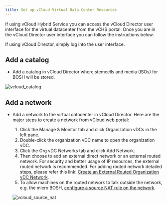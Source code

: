 ```yaml
---
title: Set up vCloud Virtual Data Center Resources
---
```


If using vCloud Hybrid Service you can access the vCloud Director user interface for the virtual datacenter from the vCHS portal. Once you are in the vCloud Director user interface you can follow the instructions below.

If using vCloud Director, simply log into the user interface.

## <a id="catalog"></a>Add a catalog ##

+ Add a catalog in vCloud Director where stemcells and media (ISOs) for BOSH will be stored.

![vcloud_catalog](/images/vcloud_catalog.png)

## <a id="network"></a>Add a network ##

+ Add a network to the virtual datacenter in vCloud Director. Here are the major steps to create a network from vCloud web portal:
	1. Click the Manage & Monitor tab and click Organization vDCs in the left pane.
	2. Double-click the organization vDC name to open the organization vDC.
	3. Click the Org vDC Networks tab and click Add Network.
	4. Then choose to add an external direct network or an external routed network. For security and better usage of IP resources, the external routed network is recommended. For adding routed network detailed steps, please refer this link: 
 [Create an External Routed Organization vDC Network](http://pubs.vmware.com/vcd-51/index.jsp#com.vmware.vcloud.admin.doc_51/GUID-6E69AF88-31E0-4DD8-A79E-E8E4B6F68878.html).
 	5. To allow machines on the routed network to talk outside the network, e.g. the micro BOSH, [configure a source NAT rule on the network](http://pubs.vmware.com/vcd-51/index.jsp?topic=%2Fcom.vmware.vcloud.admin.doc_51%2FGUID-464E27A8-3238-4553-ABCF-77808D3A510D.html).

	![vcloud_source_nat](/images/vcloud_source_nat.png)
 
 
